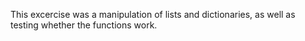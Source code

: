 This excercise was a manipulation of lists and dictionaries, as well as testing whether the functions work.
